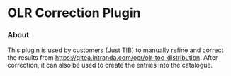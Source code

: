# OLR Correction Plugin


### About
This plugin is used by customers (Just TIB) to manually refine and correct the results from <https://gitea.intranda.com/ocr/olr-toc-distribution>. After correction, it can also be used to create the entries into the catalogue.

